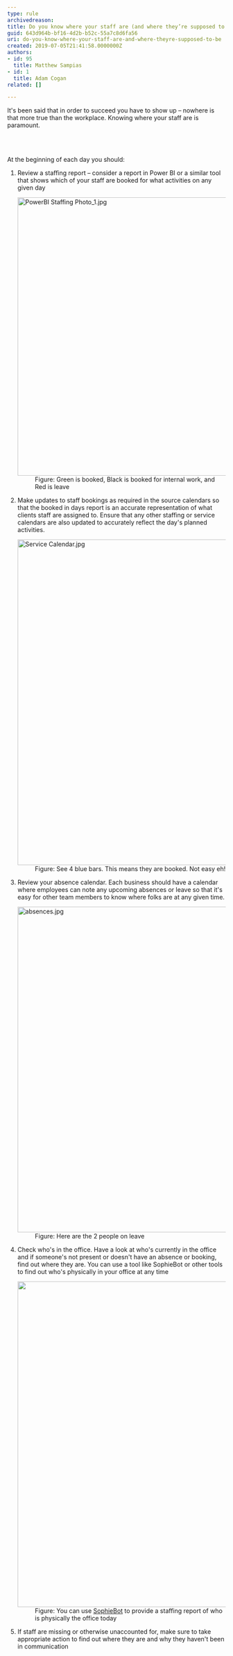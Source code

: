 ```yaml
---
type: rule
archivedreason: 
title: Do you know where your staff are (and where they’re supposed to be)?
guid: 643d964b-bf16-4d2b-b52c-55a7c8d6fa56
uri: do-you-know-where-your-staff-are-and-where-theyre-supposed-to-be
created: 2019-07-05T21:41:58.0000000Z
authors:
- id: 95
  title: Matthew Sampias
- id: 1
  title: Adam Cogan
related: []

---
```



<p class="ssw15-rteElement-P">​​​​​It's been said that in order to succeed you have to show up – nowhere is that more true than the workplace.&#160;Knowing where your staff are is paramount.<br></p>
<br><excerpt class='endintro'></excerpt><br>
<p class="ssw15-rteElement-P">​At the beginning of each day you should&#58;<br></p><ol><li>Review a staffing report – consider a report in Power BI or a similar tool that shows which of your staff are booked for what activities on any given day
   <dl class="image"><dt><img src="/PublishingImages/BookedInDays.jpg" alt="PowerBI Staffing Photo_1.jpg" style="width&#58;641px;" /></dt><dd>Figure&#58; Green is booked, Black is booked for internal work, and Red is leave<br></dd></dl></li><li>Make updates to staff bookings as required in the source calendars&#160;so that the booked in days report is an accurate representation of what clients staff are assigned to.&#160;Ensure that any other staffing or service calendars are also updated to accurately reflect the day's planned activities.<dl class="image"><dt><img src="/SiteAssets/know-where-your-staff-is/Service%20Calendar.jpg" alt="Service Calendar.jpg" style="width&#58;750px;" /></dt><dd>Figure&#58; See 4 blue bars. This means they are booked. Not easy eh!<br></dd></dl></li><li>Review your absence calendar.&#160;Each business should have a calendar where employees can note any upcoming absences or leave so that it's easy for other team members to know where folks are at any given time.
   <dl class="image"><dt><img src="/SiteAssets/know-where-your-staff-is/absences.jpg" alt="absences.jpg" style="width&#58;750px;" /></dt><dd>Figure&#58; Here are the 2 people on leave​<br></dd></dl></li><li>Check who's in the office.&#160;Have a look at who's currently in the office and if someone's not present or doesn't have an absence or booking, find out where they are​. You can use a tool like SophieBot or other tools to find out who's physically in your office at any time
   <dl class="image"><dt><img src="/SiteAssets/know-where-your-staff-is/SophieBot.jpg" alt="" style="width&#58;750px;" /></dt><dd>Figure&#58; You can use <a href="https&#58;//sswsophie.com/sophiebot/">SophieBot​</a>&#160;to provide a staffing report of who is physically&#160;the office today</dd></dl></li><li>If staff are missing or otherwise unaccounted for, make sure to take appropriate action to find out where they are and why they haven't been in communication<br></li></ol>


